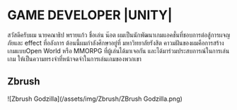 # GAME DEVELOPER |UNITY|

สวัสดีครับผม นายคณาธิป พรายแก้ว ชื่อเล่น น๊อต ผมเป็นนักพัฒนาเกมแอคชั่นที่ชอบการต่อสู้การผจญภัยและ effect ที่อลังการ
ต้อนนี้ผมกำลังศึกษาอยู่ที่ มหาวิทยาลัยรังสิต คาวมฝันของผมคือการสร้างเกมแบบOpen World หรือ MMORPG ที่ผู้เล่นได้มาเจอกัน
และได้มาร่วมประสบการณ์ในการเล่นเกม ให้เป็นความทรงจำที่หน้าจดจำในการเล่นเกมของพวกเขา
## Zbrush

![Zbrush Godzilla](/assets/img/Zbrush/ZBrush Godzilla.png)


